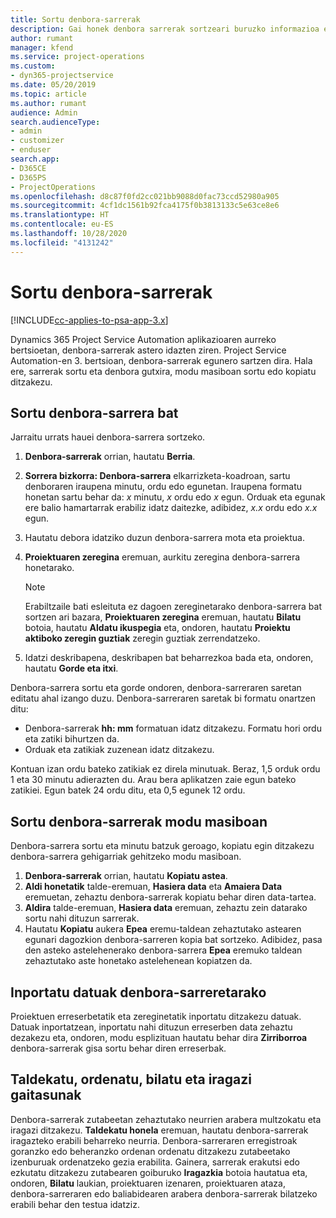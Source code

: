 ```yaml
---
title: Sortu denbora-sarrerak
description: Gai honek denbora sarrerak sortzeari buruzko informazioa ematen du.
author: rumant
manager: kfend
ms.service: project-operations
ms.custom:
- dyn365-projectservice
ms.date: 05/20/2019
ms.topic: article
ms.author: rumant
audience: Admin
search.audienceType:
- admin
- customizer
- enduser
search.app:
- D365CE
- D365PS
- ProjectOperations
ms.openlocfilehash: d8c87f0fd2cc021bb9088d0fac73ccd52980a905
ms.sourcegitcommit: 4cf1dc1561b92fca4175f0b3813133c5e63ce8e6
ms.translationtype: HT
ms.contentlocale: eu-ES
ms.lasthandoff: 10/28/2020
ms.locfileid: "4131242"
---
```

# <a name="create-time-entries"></a>Sortu denbora-sarrerak

[!INCLUDE[cc-applies-to-psa-app-3.x](../includes/cc-applies-to-psa-app-3x.md)]

Dynamics 365 Project Service Automation aplikazioaren aurreko bertsioetan, denbora-sarrerak astero idazten ziren. Project Service Automation-en 3. bertsioan, denbora-sarrerak egunero sartzen dira. Hala ere, sarrerak sortu eta denbora gutxira, modu masiboan sortu edo kopiatu ditzakezu.

## <a name="create-a-time-entry"></a>Sortu denbora-sarrera bat

Jarraitu urrats hauei denbora-sarrera sortzeko.

1. **Denbora-sarrerak** orrian, hautatu **Berria**.
2. **Sorrera bizkorra: Denbora-sarrera** elkarrizketa-koadroan, sartu denboraren iraupena minutu, ordu edo egunetan. Iraupena formatu honetan sartu behar da: *x* minutu, *x* ordu edo *x* egun. Orduak eta egunak ere balio hamartarrak erabiliz idatz daitezke, adibidez, *x.x* ordu edo *x.x* egun.
3. Hautatu debora idatziko duzun denbora-sarrera mota eta proiektua.
4. **Proiektuaren zeregina** eremuan, aurkitu zeregina denbora-sarrera honetarako.

    > [!NOTE]
    > Erabiltzaile bati esleituta ez dagoen zereginetarako denbora-sarrera bat sortzen ari bazara, **Proiektuaren zeregina** eremuan, hautatu **Bilatu** botoia, hautatu **Aldatu ikuspegia** eta, ondoren, hautatu **Proiektu aktiboko zeregin guztiak** zeregin guztiak zerrendatzeko.

5. Idatzi deskribapena, deskribapen bat beharrezkoa bada eta, ondoren, hautatu **Gorde eta itxi**.

Denbora-sarrera sortu eta gorde ondoren, denbora-sarreraren saretan editatu ahal izango duzu. Denbora-sarreraren saretak bi formatu onartzen ditu:

- Denbora-sarrerak **hh: mm** formatuan idatz ditzakezu. Formatu hori ordu eta zatiki bihurtzen da.
- Orduak eta zatikiak zuzenean idatz ditzakezu.

Kontuan izan ordu bateko zatikiak ez direla minutuak. Beraz, 1,5 orduk ordu 1 eta 30 minutu adierazten du. Arau bera aplikatzen zaie egun bateko zatikiei. Egun batek 24 ordu ditu, eta 0,5 egunek 12 ordu.

## <a name="bulk-create-time-entries"></a>Sortu denbora-sarrerak modu masiboan

Denbora-sarrera sortu eta minutu batzuk geroago, kopiatu egin ditzakezu denbora-sarrera gehigarriak gehitzeko modu masiboan.

1. **Denbora-sarrerak** orrian, hautatu **Kopiatu astea**.
2. **Aldi honetatik** talde-eremuan, **Hasiera data** eta **Amaiera Data** eremuetan, zehaztu denbora-sarrerak kopiatu behar diren data-tartea.
3. **Aldira** talde-eremuan, **Hasiera data** eremuan, zehaztu zein datarako sortu nahi dituzun sarrerak.
4. Hautatu **Kopiatu** aukera **Epea** eremu-taldean zehaztutako astearen egunari dagozkion denbora-sarreren kopia bat sortzeko. Adibidez, pasa den asteko astelehenerako denbora-sarrera **Epea** eremuko taldean zehaztutako aste honetako astelehenean kopiatzen da.

## <a name="import-data-for-time-entries"></a>Inportatu datuak denbora-sarreretarako

Proiektuen erreserbetatik eta zereginetatik inportatu ditzakezu datuak. Datuak inportatzean, inportatu nahi dituzun erreserben data zehaztu dezakezu eta, ondoren, modu esplizituan hautatu behar dira **Zirriborroa** denbora-sarrerak gisa sortu behar diren erreserbak.

## <a name="group-by-sort-search-and-filter-capabilities"></a>Taldekatu, ordenatu, bilatu eta iragazi gaitasunak

Denbora-sarrerak zutabeetan zehaztutako neurrien arabera multzokatu eta iragazi ditzakezu. **Taldekatu honela** eremuan, hautatu denbora-sarrerak iragazteko erabili beharreko neurria. Denbora-sarreraren erregistroak goranzko edo beheranzko ordenan ordenatu ditzakezu zutabeetako izenburuak ordenatzeko gezia erabilita. Gainera, sarrerak erakutsi edo ezkutatu ditzakezu zutabearen goiburuko **Iragazkia** botoia hautatua eta, ondoren, **Bilatu** laukian, proiektuaren izenaren, proiektuaren ataza, denbora-sarreraren edo baliabidearen arabera denbora-sarrerak bilatzeko erabili behar den testua idatziz.
